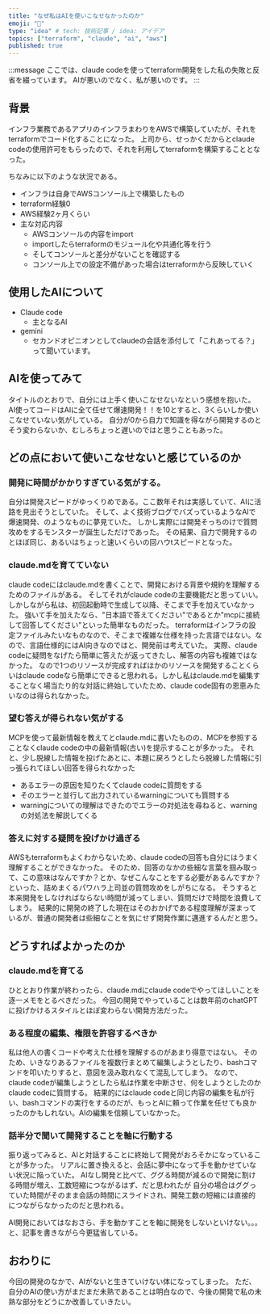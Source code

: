 ```yaml
---
title: "なぜ私はAIを使いこなせなかったのか"
emoji: "🤦"
type: "idea" # tech: 技術記事 / idea: アイデア
topics: ["terraform", "claude", "ai", "aws"]
published: true
---
```


:::message
ここでは、claude codeを使ってterraform開発をした私の失敗と反省を綴っています。
AIが悪いのでなく、私が悪いのです。
:::

## 背景
インフラ業務であるアプリのインフラまわりをAWSで構築していたが、それをterraformでコード化することになった。
上司から、せっかくだからとclaude codeの使用許可をもらったので、それを利用してterraformを構築することとなった。

ちなみに以下のような状況である。
- インフラは自身でAWSコンソール上で構築したもの
- terraform経験0
- AWS経験2ヶ月くらい
- 主な対応内容
    - AWSコンソールの内容をimport
    - importしたらterraformのモジュール化や共通化等を行う
    - そしてコンソールと差分がないことを確認する
    - コンソール上での設定不備があった場合はterraformから反映していく

## 使用したAIについて
- Claude code
    - 主となるAI
- gemini
    - セカンドオピニオンとしてclaudeの会話を添付して「これあってる？」って聞いています。

## AIを使ってみて
タイトルのとおりで、自分には上手く使いこなせないなという感想を抱いた。
AI使ってコードはAIに全て任せて爆速開発！！を10とすると、3くらいしか使いこなせていない気がしている。
自分が0から自力で知識を得ながら開発するのとそう変わらないか、むしろちょっと遅いのではと思うこともあった。

## どの点において使いこなせないと感じているのか
### 開発に時間がかかりすぎている気がする。
自分は開発スピードがゆっくりめである。ここ数年それは実感していて、AIに活路を見出そうとしていた。
そして、よく技術ブログでバズっているようなAIで爆速開発、のようなものに夢見ていた。
しかし実際には開発そっちのけで質問攻めをするモンスターが誕生しただけであった。
その結果、自力で開発するのとほぼ同じ、あるいはちょっと速いくらいの回ハウtスピードとなった。

### claude.mdを育てていない
claude codeにはclaude.mdを書くことで、開発における背景や規約を理解するためのファイルがある。
そしてそれがclaude codeの主要機能だと思っていい。しかしながら私は、初回起動時で生成して以降、そこまで手を加えていなかった。
強いて手を加えたなら、"日本語で答えてください"であるとか"mcpに接続して回答してください"といった簡単なものだった。
terraformはインフラの設定ファイルみたいなものなので、そこまで複雑な仕様を持った言語ではない。なので、言語仕様的にはAI向きなのではと、開発前は考えていた。
実際、claude codeに疑問をなげたら簡単に答えたが返ってきたし、解答の内容も複雑ではなかった。
なので1つのリソースが完成すればほかのリソースを開発することくらいはclaude codeなら簡単にできると思われる。しかし私はclaude.mdを編集することなく場当たり的な対話に終始していたため、claude code固有の恩恵みたいなのは得られなかった。

### 望む答えが得られない気がする
MCPを使って最新情報を教えてとclaude.mdに書いたものの、MCPを参照することなくclaude codeの中の最新情報(古い)を提示することが多かった。
それと、少し脱線した情報を投げたあとに、本題に戻ろうとしたら脱線した情報に引っ張られてほしい回答を得られなかった
- あるエラーの原因を知りたくてclaude codeに質問をする
- そのエラーと並行して出力されているwarningについても質問する
- warningについての理解はできたのでエラーの対処法を尋ねると、warningの対処法を解説してくる

### 答えに対する疑問を投げかけ過ぎる
AWSもterraformもよくわからないため、claude codeの回答も自分にはうまく理解することができなかった。
そのため、回答のなかの些細な言葉を掴み取って、この意味はなんですか？とか、なぜこんなことをする必要があるんですか？といった、詰めまくるパワハラ上司並の質問攻めをしがちになる。
そうすると本来開発をしなければならない時間が減ってしまい、質問だけで時間を浪費してしまう。
結果的に開発の終了した現在はそのおかげである程度理解が深まっているが、普通の開発者は些細なことを気にせず開発作業に邁進するんだと思う。

## どうすればよかったのか
### claude.mdを育てる
ひととおり作業が終わったら、claude.mdにclaude codeでやってほしいことを逐一メモをとるべきだった。
今回の開発でやっていることは数年前のchatGPTに投げかけるスタイルとほぼ変わらない開発方法だった。

### ある程度の編集、権限を許容するべきか
私は他人の書くコードや考えた仕様を理解するのがあまり得意ではない。
そのため、いきなりあるファイルを複数行まとめて編集しようとしたり、bashコマンドを叩いたりすると、意図を汲み取れなくて混乱してしまう。
なので、claude codeが編集しようとしたら私は作業を中断させ、何をしようとしたのかclaude codeに質問する。
結果的にはclaude codeと同じ内容の編集を私が行い、bashコマンドの実行をするのだが、もっとAIに頼って作業を任せても良かったのかもしれない。AIの編集を信頼していなかった。

### 話半分で聞いて開発することを軸に行動する
振り返ってみると、AIと対話することに終始して開発がおろそかになっていることが多かった。
リアルに置き換えると、会話に夢中になって手を動かせていない状況に陥っていた。
AIなし開発と比べて、ググる時間が減るので開発に割ける時間が増え、工数短縮につながるはず、だと思われたが
自分の場合はググっていた時間がそのまま会話の時間にスライドされ、開発工数の短縮には直接的につながらなかったのだと思われる。

AI開発においてはなおさら、手を動かすことを軸に開発をしないといけない。。。と、記事を書きながら今更猛省している。

## おわりに
今回の開発のなかで、AIがないと生きていけない体になってしまった。
ただ、自分のAIの使い方がまだまだ未熟であることは明白なので、今後の開発で私の未熟な部分をどうにか改善していきたい。